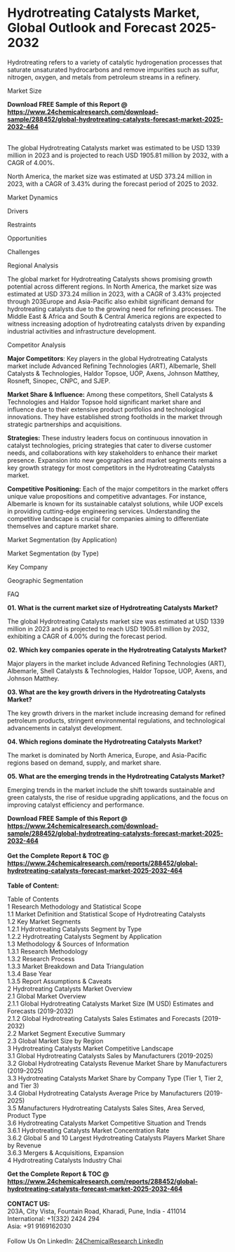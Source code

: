 <h1>Hydrotreating Catalysts Market, Global Outlook and Forecast 2025-2032</h1><p>Hydrotreating refers to a variety of catalytic hydrogenation processes that saturate unsaturated hydrocarbons and remove impurities such as sulfur, nitrogen, oxygen, and metals from petroleum streams in a refinery.</p><p>
Market Size</p><p>
</p><div><b>Download FREE Sample of this Report @ 
            <a href="https://www.24chemicalresearch.com/download-sample/288452/global-hydrotreating-catalysts-forecast-market-2025-2032-464">
            https://www.24chemicalresearch.com/download-sample/288452/global-hydrotreating-catalysts-forecast-market-2025-2032-464</a></b></div><br><p>The global Hydrotreating Catalysts market was estimated to be USD 1339 million in 2023 and is projected to reach USD 1905.81 million by 2032, with a CAGR of 4.00%. </p><p>
</p><p>North America, the market size was estimated at USD 373.24 million in 2023, with a CAGR of 3.43% during the forecast period of 2025 to 2032.</p><p>
Market Dynamics</p><p>
Drivers</p><p>
</p><p>
Restraints</p><p>
</p><p>
Opportunities</p><p>
</p><p>
Challenges</p><p>
</p><p>
Regional Analysis</p><p>
</p><p>The global market for Hydrotreating Catalysts shows promising growth potential across different regions. In North America, the market size was estimated at USD 373.24 million in 2023, with a CAGR of 3.43% projected through 203Europe and Asia-Pacific also exhibit significant demand for hydrotreating catalysts due to the growing need for refining processes. The Middle East &amp; Africa and South &amp; Central America regions are expected to witness increasing adoption of hydrotreating catalysts driven by expanding industrial activities and infrastructure development.</p><p>
Competitor Analysis</p><p>
</p><p><strong>Major Competitors</strong>: Key players in the global Hydrotreating Catalysts market include Advanced Refining Technologies (ART), Albemarle, Shell Catalysts &amp; Technologies, Haldor Topsoe, UOP, Axens, Johnson Matthey, Rosneft, Sinopec, CNPC, and SJEP.</p><p>
</p><p><strong>Market Share &amp; Influence:</strong> Among these competitors, Shell Catalysts &amp; Technologies and Haldor Topsoe hold significant market share and influence due to their extensive product portfolios and technological innovations. They have established strong footholds in the market through strategic partnerships and acquisitions.</p><p>
</p><p><strong>Strategies:</strong> These industry leaders focus on continuous innovation in catalyst technologies, pricing strategies that cater to diverse customer needs, and collaborations with key stakeholders to enhance their market presence. Expansion into new geographies and market segments remains a key growth strategy for most competitors in the Hydrotreating Catalysts market.</p><p>
</p><p><strong>Competitive Positioning:</strong> Each of the major competitors in the market offers unique value propositions and competitive advantages. For instance, Albemarle is known for its sustainable catalyst solutions, while UOP excels in providing cutting-edge engineering services. Understanding the competitive landscape is crucial for companies aiming to differentiate themselves and capture market share.</p><p>
Market Segmentation (by Application)</p><p>
</p><p>
Market Segmentation (by Type)</p><p>
</p><p>
Key Company</p><p>
</p><p>
Geographic Segmentation</p><p>
</p><p>
FAQ </p><p>
<strong>01. What is the current market size of Hydrotreating Catalysts Market?</strong></p><p>
</p><p>The global Hydrotreating Catalysts market size was estimated at USD 1339 million in 2023 and is projected to reach USD 1905.81 million by 2032, exhibiting a CAGR of 4.00% during the forecast period.</p><p>
<strong>02. Which key companies operate in the Hydrotreating Catalysts Market?</strong></p><p>
</p><p>Major players in the market include Advanced Refining Technologies (ART), Albemarle, Shell Catalysts &amp; Technologies, Haldor Topsoe, UOP, Axens, and Johnson Matthey.</p><p>
<strong>03. What are the key growth drivers in the Hydrotreating Catalysts Market?</strong></p><p>
</p><p>The key growth drivers in the market include increasing demand for refined petroleum products, stringent environmental regulations, and technological advancements in catalyst development.</p><p>
<strong>04. Which regions dominate the Hydrotreating Catalysts Market?</strong></p><p>
</p><p>The market is dominated by North America, Europe, and Asia-Pacific regions based on demand, supply, and market share.</p><p>
<strong>05. What are the emerging trends in the Hydrotreating Catalysts Market?</strong></p><p>
</p><p>Emerging trends in the market include the shift towards sustainable and green catalysts, the rise of residue upgrading applications, and the focus on improving catalyst efficiency and performance.</p><div><b>Download FREE Sample of this Report @ 
            <a href="https://www.24chemicalresearch.com/download-sample/288452/global-hydrotreating-catalysts-forecast-market-2025-2032-464">
            https://www.24chemicalresearch.com/download-sample/288452/global-hydrotreating-catalysts-forecast-market-2025-2032-464</a></b></div><br><div><b>Get the Complete Report & TOC @ 
            <a href="https://www.24chemicalresearch.com/reports/288452/global-hydrotreating-catalysts-forecast-market-2025-2032-464">
            https://www.24chemicalresearch.com/reports/288452/global-hydrotreating-catalysts-forecast-market-2025-2032-464</a></b></div><br>
            <b>Table of Content:</b><p>Table of Contents<br />
1 Research Methodology and Statistical Scope<br />
1.1 Market Definition and Statistical Scope of Hydrotreating Catalysts<br />
1.2 Key Market Segments<br />
1.2.1 Hydrotreating Catalysts Segment by Type<br />
1.2.2 Hydrotreating Catalysts Segment by Application<br />
1.3 Methodology & Sources of Information<br />
1.3.1 Research Methodology<br />
1.3.2 Research Process<br />
1.3.3 Market Breakdown and Data Triangulation<br />
1.3.4 Base Year<br />
1.3.5 Report Assumptions & Caveats<br />
2 Hydrotreating Catalysts Market Overview<br />
2.1 Global Market Overview<br />
2.1.1 Global Hydrotreating Catalysts Market Size (M USD) Estimates and Forecasts (2019-2032)<br />
2.1.2 Global Hydrotreating Catalysts Sales Estimates and Forecasts (2019-2032)<br />
2.2 Market Segment Executive Summary<br />
2.3 Global Market Size by Region<br />
3 Hydrotreating Catalysts Market Competitive Landscape<br />
3.1 Global Hydrotreating Catalysts Sales by Manufacturers (2019-2025)<br />
3.2 Global Hydrotreating Catalysts Revenue Market Share by Manufacturers (2019-2025)<br />
3.3 Hydrotreating Catalysts Market Share by Company Type (Tier 1, Tier 2, and Tier 3)<br />
3.4 Global Hydrotreating Catalysts Average Price by Manufacturers (2019-2025)<br />
3.5 Manufacturers Hydrotreating Catalysts Sales Sites, Area Served, Product Type<br />
3.6 Hydrotreating Catalysts Market Competitive Situation and Trends<br />
3.6.1 Hydrotreating Catalysts Market Concentration Rate<br />
3.6.2 Global 5 and 10 Largest Hydrotreating Catalysts Players Market Share by Revenue<br />
3.6.3 Mergers & Acquisitions, Expansion<br />
4 Hydrotreating Catalysts Industry Chai</p><div><b>Get the Complete Report & TOC @ 
            <a href="https://www.24chemicalresearch.com/reports/288452/global-hydrotreating-catalysts-forecast-market-2025-2032-464">
            https://www.24chemicalresearch.com/reports/288452/global-hydrotreating-catalysts-forecast-market-2025-2032-464</a></b></div><br><b>CONTACT US:</b><br>
            203A, City Vista, Fountain Road, Kharadi, Pune, India - 411014<br>
            International: +1(332) 2424 294<br>
            Asia: +91 9169162030 <br><br>
            Follow Us On LinkedIn: <a href="https://www.linkedin.com/company/24chemicalresearch/">24ChemicalResearch LinkedIn</a>